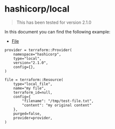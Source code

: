 # hashicorp/local
> This has been tested for version 2.1.0

In this document you can find the following example:
 - [File](#file)

```
provider = terraform::Provider(
    namespace="hashicorp",
    type="local",
    version="2.1.0",
    config={},
)

file = terraform::Resource(
    type="local_file",
    name="my file",
    terraform_id=null,
    config={
        "filename": "/tmp/test-file.txt",
        "content": "my original content"
    },
    purged=false,
    provider=provider,
)
```
